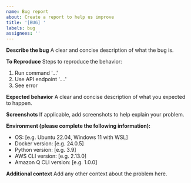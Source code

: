 ```yaml
---
name: Bug report
about: Create a report to help us improve
title: '[BUG] '
labels: bug
assignees: ''
---
```


**Describe the bug**
A clear and concise description of what the bug is.

**To Reproduce**
Steps to reproduce the behavior:
1. Run command '...'
2. Use API endpoint '....'
3. See error

**Expected behavior**
A clear and concise description of what you expected to happen.

**Screenshots**
If applicable, add screenshots to help explain your problem.

**Environment (please complete the following information):**
 - OS: [e.g. Ubuntu 22.04, Windows 11 with WSL]
 - Docker version: [e.g. 24.0.5]
 - Python version: [e.g. 3.9]
 - AWS CLI version: [e.g. 2.13.0]
 - Amazon Q CLI version: [e.g. 1.0.0]

**Additional context**
Add any other context about the problem here.
